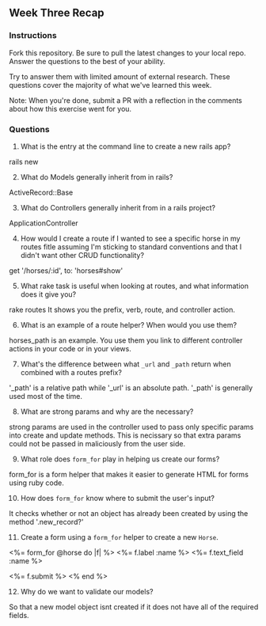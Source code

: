 ## Week Three Recap

### Instructions
Fork this repository. Be sure to pull the latest changes to your local repo. Answer the questions to the best of your ability.

Try to answer them with limited amount of external research. These questions cover the majority of what we've learned this week.

Note: When you're done, submit a PR with a reflection in the comments about how this exercise went for you.

### Questions

1. What is the entry at the command line to create a new rails app?

rails new

2. What do Models generally inherit from in rails?

ActiveRecord::Base

3. What do Controllers generally inherit from in a rails project?

ApplicationController

4. How would I create a route if I wanted to see a specific horse in my routes fitle assuming I'm sticking to standard conventions and that I didn't want other CRUD functionality?

get '/horses/:id', to: 'horses#show'

5. What rake task is useful when looking at routes, and what information does it give you?

rake routes
It shows you the prefix, verb, route, and controller action.

6. What is an example of a route helper? When would you use them?

horses_path is an example. You use them you link to different controller actions in your code or in your views.

7. What's the difference between what `_url` and `_path` return when combined with a routes prefix?

'_path' is a relative path while '_url' is an absolute path. '_path' is generally used most of the time.

8. What are strong params and why are the necessary?

strong params are used in the controller used to pass only specific params into create and update methods. This is necissary so that extra params could not be passed in maliciously from the user side.

9. What role does `form_for` play in helping us create our forms?

form_for is a form helper that makes it easier to generate HTML for forms using ruby code.

10. How does `form_for` know where to submit the user's input?

It checks whether or not an object has already been created by using the method '.new_record?'

11. Create a form using a `form_for` helper to create a new `Horse`. 

<%= form_for @horse do |f| %>
  <%= f.label :name %>
  <%= f.text_field :name %>
  
  <%= f.submit %>
<% end %>

12. Why do we want to validate our models?

So that a new model object isnt created if it does not have all of the required fields.
